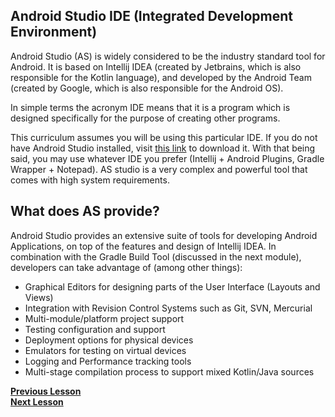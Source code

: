 ## Android Studio IDE (Integrated Development Environment)

Android Studio (AS) is widely considered to be the industry standard tool for Android. It is based on Intellij IDEA (created by Jetbrains, which is also responsible for the Kotlin language), and developed by the Android Team (created by Google, which is also responsible for the Android OS). 
 
 In simple terms the acronym IDE means that it is a program which is designed specifically for the purpose of creating other programs. 

This curriculum assumes you will be using this particular IDE. If you do not have Android Studio installed, visit [this link](https://developer.android.com/studio) to download it. With that being said, you may use whatever IDE you prefer (Intellij + Android Plugins, Gradle Wrapper + Notepad). AS studio is a very complex and powerful tool that comes with high system requirements.

## What does AS provide?

Android Studio provides an extensive suite of tools for developing Android Applications, on top of the features and design of Intellij IDEA. In combination with the Gradle Build Tool (discussed in the next module), developers can take advantage of (among other things):
* Graphical Editors for designing parts of the User Interface (Layouts and Views)
* Integration with Revision Control Systems such as Git, SVN, Mercurial 
* Multi-module/platform project support
* Testing configuration and support
* Deployment options for physical devices
* Emulators for testing on virtual devices
* Logging and Performance tracking tools
* Multi-stage compilation process to support mixed Kotlin/Java sources

**[Previous Lesson](https://github.com/BracketCove/AndroidOpenCurriculum/tree/master/curriculum-en/one/one_three/XML.md)**<br>
**[Next Lesson](https://github.com/BracketCove/AndroidOpenCurriculum/tree/master/curriculum-en/one/one_five/DevicesAndEmulators.md)**<br>
